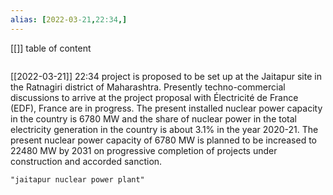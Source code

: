 ```yaml
---
alias: [2022-03-21,22:34,]
---
```

[[]]
table of content
```toc
```

[[2022-03-21]] 22:34
project is proposed to be set up at the Jaitapur site in the Ratnagiri district of Maharashtra.
Presently techno-commercial discussions to arrive at the project proposal with Électricité de France (EDF), France are in progress.
The present installed nuclear power capacity in the country is 6780 MW and the share of nuclear power in the total electricity generation in the country is about 3.1% in the year 2020-21.
The present nuclear power capacity of 6780 MW is planned to be increased to 22480 MW by 2031 on progressive completion of projects under construction and accorded sanction.
```query
"jaitapur nuclear power plant"
```